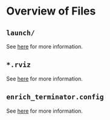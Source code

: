 # Overview of Files

## `launch/`

See [here](#) for more information.

## `*.rviz`

See [here](https://git.sim.informatik.tu-darmstadt.de/hector/hector_voxblox/-/blob/radio_nuclear_mapper/README.md#pro-tip-use-predefined-rviz-configurations) for more information.

## `enrich_terminator.config`

See [here](https://git.sim.informatik.tu-darmstadt.de/hector/hector_voxblox/-/blob/radio_nuclear_mapper/README.md#alternative-use-the-super-cool-all-in-one-terminator-start-script) for more information.

